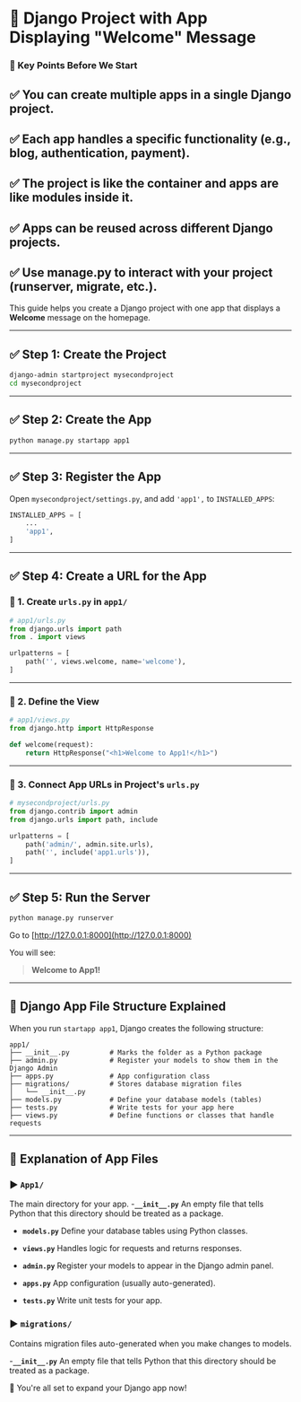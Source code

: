 
# 🚀 Django Project with App Displaying "Welcome" Message

### 📌 Key Points Before We Start

## ✅ You can create multiple apps in a single Django project.

## ✅ Each app handles a specific functionality (e.g., blog, authentication, payment).

## ✅ The project is like the container and apps are like modules inside it.

## ✅ Apps can be reused across different Django projects.

## ✅ Use manage.py to interact with your project (runserver, migrate, etc.).




This guide helps you create a Django project with one app that displays a **Welcome** message on the homepage.

---

## ✅ Step 1: Create the Project

```bash
django-admin startproject mysecondproject
cd mysecondproject
```

---

## ✅ Step 2: Create the App

```bash
python manage.py startapp app1
```

---

## ✅ Step 3: Register the App

Open `mysecondproject/settings.py`, and add `'app1',` to `INSTALLED_APPS`:

```python
INSTALLED_APPS = [
    ...
    'app1',
]
```

---

## ✅ Step 4: Create a URL for the App

### 🔹 1. Create `urls.py` in `app1/`

```python
# app1/urls.py
from django.urls import path
from . import views

urlpatterns = [
    path('', views.welcome, name='welcome'),
]
```

---

### 🔹 2. Define the View

```python
# app1/views.py
from django.http import HttpResponse

def welcome(request):
    return HttpResponse("<h1>Welcome to App1!</h1>")
```

---

### 🔹 3. Connect App URLs in Project's `urls.py`

```python
# mysecondproject/urls.py
from django.contrib import admin
from django.urls import path, include

urlpatterns = [
    path('admin/', admin.site.urls),
    path('', include('app1.urls')),
]
```

---

## ✅ Step 5: Run the Server

```bash
python manage.py runserver
```

Go to [http://127.0.0.1:8000](http://127.0.0.1:8000)

You will see:

> **Welcome to App1!**

---

## 📂 Django App File Structure Explained

When you run `startapp app1`, Django creates the following structure:

```
app1/
├── __init__.py          # Marks the folder as a Python package
├── admin.py             # Register your models to show them in the Django Admin
├── apps.py              # App configuration class
├── migrations/          # Stores database migration files
│   └── __init__.py
├── models.py            # Define your database models (tables)
├── tests.py             # Write tests for your app here
├── views.py             # Define functions or classes that handle requests 
```

---


## 📂 Explanation of App Files

### ▶ `App1/`
The main directory for your app.
-**`__init__.py`**
  An empty file that tells Python that this directory should be treated as a package.

- **`models.py`**
  Define your database tables using Python classes.

- **`views.py`**
  Handles logic for requests and returns responses.

- **`admin.py`**
  Register your models to appear in the Django admin panel.

- **`apps.py`**
  App configuration (usually auto-generated).

- **`tests.py`**
  Write unit tests for your app.

### ▶ `migrations/`
Contains migration files auto-generated when you make changes to models.

-**`__init__.py`**
  An empty file that tells Python that this directory should be treated as a package.

🎉 You're all set to expand your Django app now!
